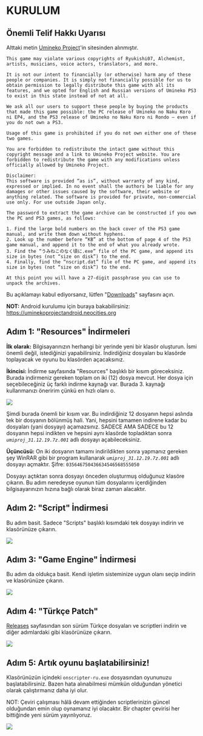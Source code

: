# KURULUM

## Önemli Telif Hakkı Uyarısı

Alttaki metin [Umineko Project](https://umineko-project.org/)'in sitesinden alınmıştır.

```
This game may violate various copyrights of Ryukishi07, Alchemist, artists, musicians, voice actors, translators, and more.

It is not our intent to financially (or otherwise) harm any of these people or companies. It is simply not financially possible for us to obtain permission to legally distribute this game with all its features, and we opted for English and Russian versions of Umineko PS3 to exist in this state instead of not at all.

We ask all our users to support these people by buying the products that made this game possible: the PC release of Umineko no Naku Koro ni EP4, and the PS3 release of Umineko no Naku Koro ni Rondo — even if you do not own a PS3.

Usage of this game is prohibited if you do not own either one of these two games.

You are forbidden to redistribute the intact game without this copyright message and a link to Umineko Project website. You are forbidden to redistribute the game with any modifications unless officially allowed by Umineko Project.

Disclaimer:
This software is provided “as is”, without warranty of any kind, expressed or implied. In no event shall the authors be liable for any damages or other issues caused by the software, their website or anything related. The software is provided for private, non-commercial use only. For use outside Japan only.

The password to extract the game archive can be constructed if you own the PC and PS3 games, as follows:

1. Find the large bold numbers on the back cover of the PS3 game manual, and write them down without hyphens.
2. Look up the number before “KB” at the bottom of page 4 of the PS3 game manual, and append it to the end of what you already wrote.
3. Find the “うみねこのなく頃に.exe” file of the PC game, and append its size in bytes (not “size on disk”) to the end.
4. Finally, find the “nscript.dat” file of the PC game, and append its size in bytes (not “size on disk”) to the end.

At this point you will have a 27-digit passphrase you can use to unpack the archives.
```

Bu açıklamayı kabul ediyorsanız, lütfen "[Downloads](https://umineko-project.org/en/downloads/)" sayfasını açın.

**NOT:** Android kurulumu için buraya bakabilirsiniz: https://uminekoprojectandroid.neocities.org

## Adım 1: "Resources" İndirmeleri

**İlk olarak:** Bilgisayarınızın herhangi bir yerinde yeni bir klasör oluşturun. İsmi önemli değil, istediğinizi yapabilirsiniz. İndirdiğiniz dosyaları bu klasörde toplayacak ve oyunu bu klasörden açacaksınız.

**İkincisi:** İndirme sayfasında "Resources" başlıklı bir kısım göreceksiniz. Burada indirmeniz gereken toplam on iki (12) dosya mevcut. Her dosya için seçebileceğiniz üç farklı indirme kaynağı var. Burada 3. kaynağı kullanmanızı öneririm çünkü en hızlı olanı o.

![](https://i.imgur.com/0a5u0Or.png)

Şimdi burada önemli bir kısım var. Bu indirdiğiniz 12 dosyanın hepsi aslında tek bir dosyanın bölünmüş hali. Yani, hepsini tamamen indirene kadar bu dosyaları (yani dosyayı) açamazsınız. SADECE AMA SADECE bu 12 dosyanın hepsi indikten ve hepsini aynı klasörde topladıktan sonra *`umiproj_31.12.19.7z.001`* adlı dosyayı açabileceksiniz.

**Üçüncüsü:** On iki dosyanın tamamı indirildikten sonra yapmanız gereken şey WinRAR gibi bir program kullanarak *`umiproj_31.12.19.7z.001`* adlı dosyayı açmaktır. Şifre: `035646750436634546568555050`

Dosyayı açtıktan sonra dosyayı önceden oluşturmuş olduğunuz klasöre çıkarın. Bu adım neredeyse oyunun tüm dosyalarını içerdiğinden bilgisayarınızın hızına bağlı olarak biraz zaman alacaktır.

## Adım 2: "Script" İndirmesi

Bu adım basit. Sadece "Scripts" başlıklı kısımdaki tek dosyayı indirin ve klasörünüze çıkarın.

![](https://i.imgur.com/GIp8Gdp.png)

## Adım 3: "Game Engine" İndirmesi

Bu adım da oldukça basit. Kendi işletim sisteminize uygun olanı seçip indirin ve klasörünüze çıkarın.

![](https://i.imgur.com/F35o4lp.png)

## Adım 4: "Türkçe Patch"

[Releases](../../releases) sayfasından son sürüm Türkçe dosyaları ve scriptleri indirin ve diğer adımlardaki gibi klasörünüze çıkarın.

![](https://i.imgur.com/kn5BPxq.png)

## Adım 5: Artık oyunu başlatabilirsiniz!

Klasörünüzün içindeki `onscripter-ru.exe` dosyasından oyununuzu başlatabilirsiniz. Bazen hata alınabilmesi mümkün olduğundan yönetici olarak çalıştırmanız daha iyi olur.

NOT: Çeviri çalışması hâlâ devam ettiğinden scriptlerinizin güncel olduğundan emin olup oynamanız iyi olacaktır. Bir chapter çevirisi her bittiğinde yeni sürüm yayınlıyoruz.

![](https://i.imgur.com/Xdar2Ha.png)